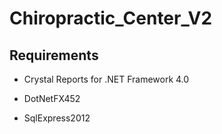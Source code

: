 # ****Chiropractic\_Center\_V2****

<div class="page-body">

## Requirements

  - Crystal Reports for .NET Framework 4.0

<!-- end list -->

  - DotNetFX452

<!-- end list -->

  - SqlExpress2012
